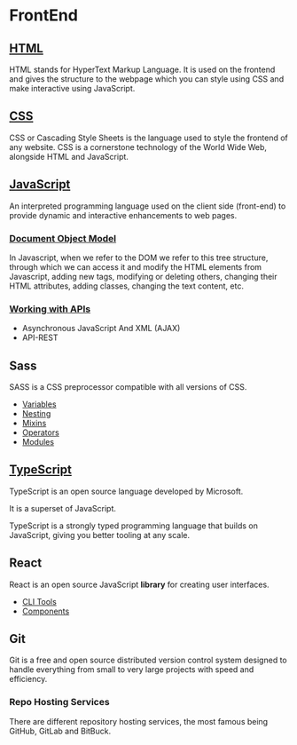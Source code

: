 # FrontEnd

## [HTML](/Documents/roadmap-docs/html-roadmap.md)

HTML stands for HyperText Markup Language. It is used on the frontend and gives the structure to the webpage which you can style using CSS and make interactive using JavaScript.

## [CSS](/Documents/roadmap-docs/css-roadmap.md)

CSS or Cascading Style Sheets is the language used to style the frontend of any website. CSS is a cornerstone technology of the World Wide Web, alongside HTML and JavaScript.

## [JavaScript](/Documents/roadmap-docs/js-roadmap.md)

An interpreted programming language used on the client side (front-end) to provide dynamic and interactive enhancements to web pages.

### [Document Object Model](/Documents/roadmap-docs/js-dom-roadmap.md)

In Javascript, when we refer to the DOM we refer to this tree structure, through which we can access it and modify the HTML elements from Javascript, adding new tags, modifying or deleting others, changing their HTML attributes, adding classes, changing the text content, etc.

### [Working with APIs](/Documents/roadmap-docs/js-apis-roadmap.md)

- Asynchronous JavaScript And XML (AJAX)
- API-REST

## Sass

SASS is a CSS preprocessor compatible with all versions of CSS.

- [Variables](/SCSS/variables.scss)
- [Nesting](/SCSS/nesting.scss)
- [Mixins](/SCSS/mixins.scss)
- [Operators](/SCSS/operators.scss)
- [Modules](/SCSS/modules/)

## [TypeScript](/Docs/ts/typescript.md)

TypeScript is an open source language developed by Microsoft.

It is a superset of JavaScript.

TypeScript is a strongly typed programming language that builds on JavaScript, giving you better tooling at any scale.

## React

React is an open source JavaScript **library** for creating user interfaces.

- [CLI Tools](/Documents/react-docs/cli-tools.md)
- [Components](/Documents/react-docs/components.md)

## Git

Git is a free and open source distributed version control system designed to handle everything from small to very large projects with speed and efficiency.

### Repo Hosting Services

There are different repository hosting services, the most famous being GitHub, GitLab and BitBuck.

